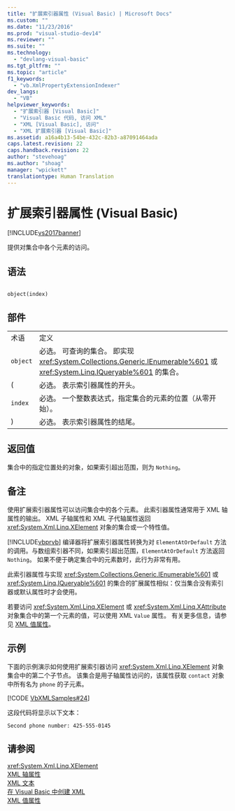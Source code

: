 ```yaml
---
title: "扩展索引器属性 (Visual Basic) | Microsoft Docs"
ms.custom: ""
ms.date: "11/23/2016"
ms.prod: "visual-studio-dev14"
ms.reviewer: ""
ms.suite: ""
ms.technology: 
  - "devlang-visual-basic"
ms.tgt_pltfrm: ""
ms.topic: "article"
f1_keywords: 
  - "vb.XmlPropertyExtensionIndexer"
dev_langs: 
  - "VB"
helpviewer_keywords: 
  - "扩展索引器 [Visual Basic]"
  - "Visual Basic 代码, 访问 XML"
  - "XML [Visual Basic], 访问"
  - "XML 扩展索引器 [Visual Basic]"
ms.assetid: a16a4b13-54be-432c-82b3-a87091464ada
caps.latest.revision: 22
caps.handback.revision: 22
author: "stevehoag"
ms.author: "shoag"
manager: "wpickett"
translationtype: Human Translation
---
```

# 扩展索引器属性 (Visual Basic)
[!INCLUDE[vs2017banner](../../../csharp/includes/vs2017banner.md)]

提供对集合中各个元素的访问。  
  
## 语法  
  
```  
  
object(index)  
```  
  
## 部件  
  
|||  
|-|-|  
|术语|定义|  
|`object`|必选。  可查询的集合。  即实现 <xref:System.Collections.Generic.IEnumerable%601> 或 <xref:System.Linq.IQueryable%601> 的集合。|  
|\(|必选。  表示索引器属性的开头。|  
|`index`|必选。  一个整数表达式，指定集合的元素的位置（从零开始）。|  
|\)|必选。  表示索引器属性的结尾。|  
  
## 返回值  
 集合中的指定位置处的对象，如果索引超出范围，则为 `Nothing`。  
  
## 备注  
 使用扩展索引器属性可以访问集合中的各个元素。  此索引器属性通常用于 XML 轴属性的输出。  XML 子轴属性和 XML 子代轴属性返回 <xref:System.Xml.Linq.XElement> 对象的集合或一个特性值。  
  
 [!INCLUDE[vbprvb](../../../csharp/programming-guide/concepts/linq/includes/vbprvb_md.md)] 编译器将扩展索引器属性转换为对 `ElementAtOrDefault` 方法的调用。与数组索引器不同，如果索引超出范围，`ElementAtOrDefault` 方法返回 `Nothing`。  如果不便于确定集合中的元素数时，此行为非常有用。  
  
 此索引器属性与实现 <xref:System.Collections.Generic.IEnumerable%601> 或 <xref:System.Linq.IQueryable%601> 的集合的扩展属性相似：仅当集合没有索引器或默认属性时才会使用。  
  
 若要访问 <xref:System.Xml.Linq.XElement> 或 <xref:System.Xml.Linq.XAttribute> 对象集合中的第一个元素的值，可以使用 XML `Value` 属性。  有关更多信息，请参见 [XML 值属性](../../../visual-basic/language-reference/xml-axis/xml-value-property.md)。  
  
## 示例  
 下面的示例演示如何使用扩展索引器访问 <xref:System.Xml.Linq.XElement> 对象集合中的第二个子节点。  该集合是用子轴属性访问的，该属性获取 `contact` 对象中所有名为 `phone` 的子元素。  
  
 [!CODE [VbXMLSamples#24](../CodeSnippet/VS_Snippets_VBCSharp/VbXMLSamples#24)]  
  
 这段代码将显示以下文本：  
  
 `Second phone number: 425-555-0145`  
  
## 请参阅  
 <xref:System.Xml.Linq.XElement>   
 [XML 轴属性](../../../visual-basic/language-reference/xml-axis/xml-axis-properties.md)   
 [XML 文本](../../../visual-basic/language-reference/xml-literals/index.md)   
 [在 Visual Basic 中创建 XML](../../../visual-basic/programming-guide/language-features/xml/creating-xml.md)   
 [XML 值属性](../../../visual-basic/language-reference/xml-axis/xml-value-property.md)